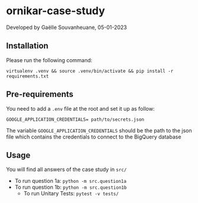 # ornikar-case-study
Developed by Gaëlle Souvanheuane, 05-01-2023

## Installation
Please run the following command:

``virtualenv .venv && source .venv/bin/activate && pip install -r requirements.txt``

## Pre-requirements
You need to add a `.env` file at the root and set it up as follow:
````
GOOGLE_APPLICATION_CREDENTIALS= path/to/secrets.json
````
The variable `GOOGLE_APPLICATION_CREDENTIALS` should be the path to the json file which contains the credentials to connect to the BigQuery database
## Usage
You will find all answers of the case study in `src/`
- To run question 1a: ` python -m src.question1a `
- To run question 1b: `python -m src.question1b`
  - To run Unitary Tests: `pytest -v tests/`
